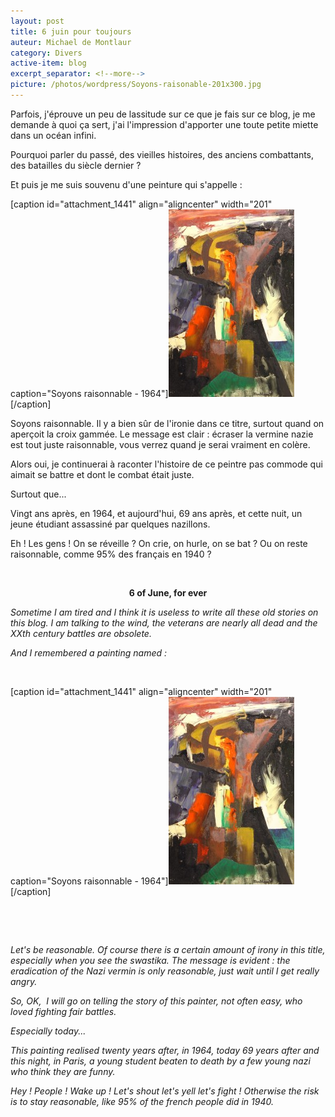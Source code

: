 ```yaml
---
layout: post
title: 6 juin pour toujours
auteur: Michael de Montlaur
category: Divers
active-item: blog
excerpt_separator: <!--more-->
picture: /photos/wordpress/Soyons-raisonable-201x300.jpg
---
```


Parfois, j'éprouve un peu de lassitude sur ce que je fais sur ce blog, je me demande à quoi ça sert, j'ai l'impression d'apporter une toute petite miette dans un océan infini.

Pourquoi parler du passé, des vieilles histoires, des anciens combattants, des batailles du siècle dernier ?

<!--more-->

Et puis je me suis souvenu d'une peinture qui s'appelle :

[caption id="attachment_1441" align="aligncenter" width="201" caption="Soyons raisonnable - 1964"]<a href="/photos/wordpress/Soyons-raisonable.jpg"><img class="size-medium wp-image-1441" title="Soyons raisonnable" src="/photos/wordpress/Soyons-raisonable-201x300.jpg" alt="" width="201" height="300" /></a>[/caption]
<p style="text-align: left;">Soyons raisonnable. Il y a bien sûr de l'ironie dans ce titre, surtout quand on aperçoit la croix gammée. Le message est clair : écraser la vermine nazie est tout juste raisonnable, vous verrez quand je serai vraiment en colère.</p>
<p style="text-align: left;">Alors oui, je continuerai à raconter l'histoire de ce peintre pas commode qui aimait se battre et dont le combat était juste.</p>
<p style="text-align: left;">Surtout que...</p>
<p style="text-align: left;">Vingt ans après, en 1964, et aujourd'hui, 69 ans après, et cette nuit, un jeune étudiant assassiné par quelques nazillons.</p>
<p style="text-align: left;">Eh ! Les gens ! On se réveille ? On crie, on hurle, on se bat ? Ou on reste raisonnable, comme 95% des français en 1940 ?</p>
<p style="text-align: left;">&nbsp;</p>
<p style="text-align: center;"><strong>6 of June, for ever</strong></p>
<p style="text-align: left;"><em>Sometime I am tired and I think it is useless to write all these old stories on this blog. I am talking to the wind, the veterans are nearly all dead and the XXth century battles are obsolete.</em></p>
<p style="text-align: left;"><em>And I remembered a painting named :</em></p>
<p style="text-align: left;">&nbsp;</p>


[caption id="attachment_1441" align="aligncenter" width="201" caption="Soyons raisonnable - 1964"]<em><a href="/photos/wordpress/Soyons-raisonable.jpg"><img class="size-medium wp-image-1441" title="Soyons raisonnable" src="/photos/wordpress/Soyons-raisonable-201x300.jpg" alt="" width="201" height="300" /></a></em>[/caption]

&nbsp;

&nbsp;
<p style="text-align: left;"><em>Let's be reasonable. Of course there is a certain amount of irony in this title, especially when you see the swastika. The message is evident : the eradication of the Nazi vermin is only reasonable, just wait until I get really angry.</em></p>
<p style="text-align: left;"><em>So, OK,  I will go on telling the story of this painter, not often easy, who loved fighting fair battles.</em></p>
<p style="text-align: left;"><em>Especially today...</em></p>
<p style="text-align: left;"><em>This painting realised twenty years after, in 1964, today 69 years after and this night, in Paris, a young student beaten to death by a few young nazi who think they are funny.</em></p>
<p style="text-align: left;"><em>Hey ! People ! Wake up ! Let's shout let's yell let's fight ! Otherwise the risk is to stay reasonable, like 95% of the french people did in 1940.</em></p>
